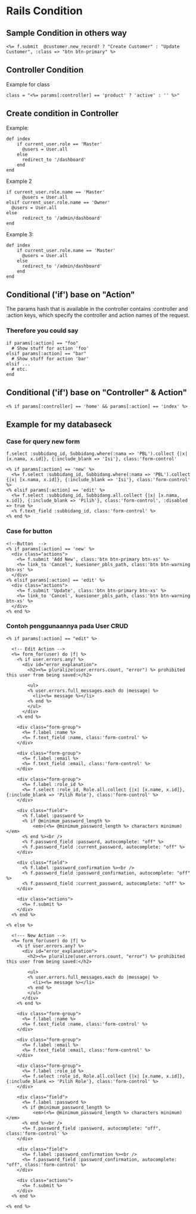 # Rails Condition

## Sample Condition in others way

	<%= f.submit  @customer.new_record? ? "Create Customer" : "Update Customer", :class => "btn btn-primary" %>

## Controller Condition

Example for class

	class = "<%= params[:controller] == 'product' ? 'active' : '' %>"

## Create condition in Controller 

Example:

	def index
		if current_user.role == 'Master'
		  @users = User.all
		else
		  redirect_to '/dashboard'
		end
	end

Example 2

	if current_user.role.name == 'Master'
		  @users = User.all
    elsif current_user.role.name == 'Owner'
      @users = User.all  
	else
		  redirect_to '/admin/dashboard'
	end

Example 3:

	def index
	    if current_user.role.name == 'Master'
		  @users = User.all
		else
		  redirect_to '/admin/dashboard'
		end
	end	

## Conditional ('if') base on "Action"

The params hash that is available in the controller contains :controller and :action keys, which specify the controller and action names of the request.

### Therefore you could say

	if params[:action] == "foo"
	  # Show stuff for action 'foo'
	elsif params[:action] == "bar"
	  # Show stuff for action 'bar'
	elsif ...
	  # etc.
	end

## Conditional ('if') base on "Controller" & Action"

	<% if params[:controller] == 'home' && params[:action] == 'index' %>	

## Example for my databaseck

### Case for query new form

	f.select :subbidang_id, Subbidang.where(:nama => 'PBL').collect {|x| [x.nama, x.id]}, {:include_blank => 'Isi'}, class:'form-control'

	<% if params[:action] == 'new' %>
	  <%= f.select :subbidang_id, Subbidang.where(:nama => 'PBL').collect {|x| [x.nama, x.id]}, {:include_blank => 'Isi'}, class:'form-control' %>
	<% elsif params[:action] == 'edit' %>
	  <%= f.select :subbidang_id, Subbidang.all.collect {|x| [x.nama, x.id]}, {:include_blank => 'Pilih'}, class:'form-control', :disabled => true %>
	  <% f.text_field :subbidang_id, class:'form-control' %>
	<% end %>

### Case for button

	<!--Button  -->
	<% if params[:action] == 'new' %>
	  <div class="actions">
	    <%= f.submit 'Add New', class:'btn btn-primary btn-xs' %>
	    <%= link_to 'Cancel', kuesioner_pbls_path, class:'btn btn-warning btn-xs' %>
	  </div>
	<% elsif params[:action] == 'edit' %>
	  <div class="actions">
	    <%= f.submit 'Update', class:'btn btn-primary btn-xs' %>
	    <%= link_to 'Cancel', kuesioner_pbls_path, class:'btn btn-warning btn-xs' %>
	  </div>
	<% end %>		

### Contoh penggunaannya pada User CRUD

	<% if params[:action] == "edit" %>

	  <!-- Edit Action -->
	  <%= form_for(user) do |f| %>
	    <% if user.errors.any? %>
	      <div id="error_explanation">
	        <h2><%= pluralize(user.errors.count, "error") %> prohibited this user from being saved:</h2>

	        <ul>
	        <% user.errors.full_messages.each do |message| %>
	          <li><%= message %></li>
	        <% end %>
	        </ul>
	      </div>
	    <% end %>

	    <div class="form-group">
	      <%= f.label :name %>
	      <%= f.text_field :name, class:'form-control' %>
	    </div>

	    <div class="form-group">
	      <%= f.label :email %>
	      <%= f.text_field :email, class:'form-control' %>
	    </div>

	    <div class="form-group">
	      <%= f.label :role_id %>
	      <%= f.select :role_id, Role.all.collect {|x| [x.name, x.id]}, {:include_blank => 'Pilih Role'}, class:'form-control' %>
	    </div>

	    <div class="field">
	      <% f.label :password %>
	      <% if @minimum_password_length %>
	          <em>(<%= @minimum_password_length %> characters minimum)</em>
	      <% end %><br />
	      <% f.password_field :password, autocomplete: "off" %>
	      <% f.password_field :current_password, autocomplete: "off" %>
	    </div>

	    <div class="field">
	      <% f.label :password_confirmation %><br />
	      <% f.password_field :password_confirmation, autocomplete: "off" %>
	      <% f.password_field :current_password, autocomplete: "off" %>
	    </div>

	    <div class="actions">
	      <%= f.submit %>
	    </div>
	  <% end %>

	<% else %>

	  <!--- New Action -->
	  <%= form_for(user) do |f| %>
	    <% if user.errors.any? %>
	      <div id="error_explanation">
	        <h2><%= pluralize(user.errors.count, "error") %> prohibited this user from being saved:</h2>

	        <ul>
	        <% user.errors.full_messages.each do |message| %>
	          <li><%= message %></li>
	        <% end %>
	        </ul>
	      </div>
	    <% end %>

	    <div class="form-group">
	      <%= f.label :name %>
	      <%= f.text_field :name, class:'form-control' %>
	    </div>

	    <div class="form-group">
	      <%= f.label :email %>
	      <%= f.text_field :email, class:'form-control' %>
	    </div>

	    <div class="form-group">
	      <%= f.label :role_id %>
	      <%= f.select :role_id, Role.all.collect {|x| [x.name, x.id]}, {:include_blank => 'Pilih Role'}, class:'form-control' %>
	    </div>

	    <div class="field">
	      <%= f.label :password %>
	      <% if @minimum_password_length %>
	          <em>(<%= @minimum_password_length %> characters minimum)</em>
	      <% end %><br />
	      <%= f.password_field :password, autocomplete: "off", class:'form-control' %>
	    </div>

	    <div class="field">
	      <%= f.label :password_confirmation %><br />
	      <%= f.password_field :password_confirmation, autocomplete: "off", class:'form-control' %>
	    </div>

	    <div class="actions">
	      <%= f.submit %>
	    </div>
	  <% end %>

	<% end %>


	



